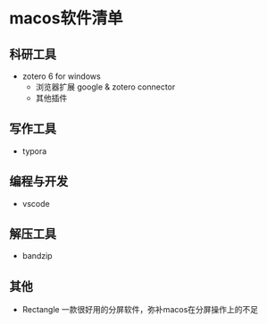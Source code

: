 # macos软件清单
## 科研工具
+ zotero 6 for windows
    + 浏览器扩展 google & zotero connector
    + 其他插件

## 写作工具

+ typora

## 编程与开发

+ vscode

## 解压工具

+ bandzip

## 其他

+ Rectangle  一款很好用的分屏软件，弥补macos在分屏操作上的不足

